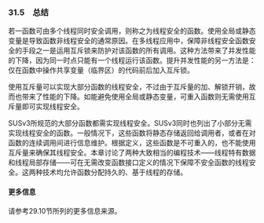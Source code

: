 ### 31.5　总结

若一函数可由多个线程同时安全调用，则称之为线程安全的函数。使用全局或静态变量是导致函数非线程安全的通常原因。在多线程应用中，保障非线程安全函数安全的手段之一是运用互斥锁来防护对该函数的所有调用。这种方法带来了并发性能的下降，因为同一时点只能有一个线程运行该函数。提升并发性能的另一方法是：仅在函数中操作共享变量（临界区）的代码前后加入互斥锁。

使用互斥量可以实现大部分函数的线程安全，不过由于互斥量的加、解锁开销，故而也带来了性能的下降。如能避免使用全局或静态变量，可重入函数则无需使用互斥量即可实现线程安全。

SUSv3所规范的大部分函数都需实现线程安全。SUSv3同时也列出了小部分无需实现线程安全的函数。一般情况下，这些函数将静态存储返回给调用者，或者在对函数的连续调用间进行信息维护。根据定义，这些函数是不可重入的，也不能使用互斥量来确保其线程安全。本章讨论了两种大致相当的编程技术——线程特有数据和线程局部存储——可在无需改变函数接口定义的情况下保障不安全函数的线程安全。这两种技术均允许函数分配持久的、基于线程的存储。

#### 更多信息

请参考29.10节所列的更多信息来源。

